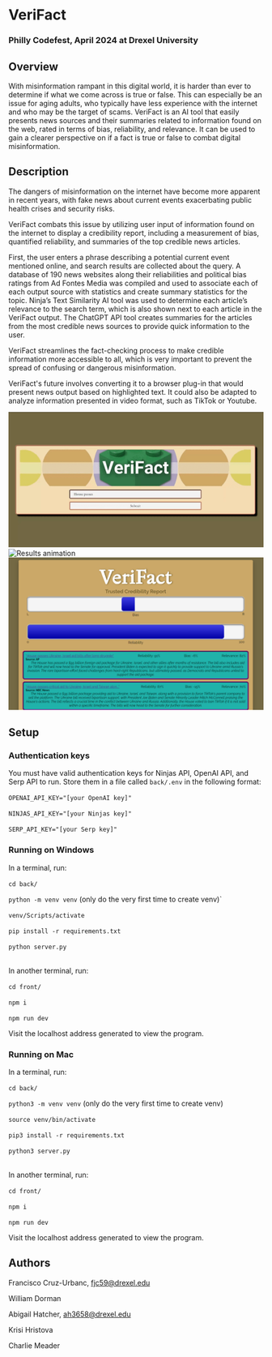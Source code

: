 # VeriFact

### Philly Codefest, April 2024 at Drexel University

## Overview
With misinformation rampant in this digital world, it is harder than ever to determine if what we come across is true or false. This can especially be an issue for aging adults, who typically have less experience with the internet and who may be the target of scams. VeriFact is an AI tool that easily presents news sources and their summaries related to information found on the web, rated in terms of bias, reliability, and relevance. It can be used to gain a clearer perspective on if a fact is true or false to combat digital misinformation. 

## Description

The dangers of misinformation on the internet have become more apparent in recent years, with fake news about current events exacerbating public health crises and security risks. 

VeriFact combats this issue by utilizing user input of information found on the internet to display a credibility report, including a measurement of bias, quantified reliability, and summaries of the top credible news articles.

First, the user enters a phrase describing a potential current event mentioned online, and search results are collected about the query. A database of 190 news websites along their reliabilities and political bias ratings from Ad Fontes Media was compiled and used to associate each of each output source with statistics and create summary statistics for the topic. Ninja’s Text Similarity AI tool was used to determine each article’s relevance to the search term, which is also shown next to each article in the VeriFact output. The ChatGPT API tool creates summaries for the articles from the most credible news sources to provide quick information to the user. 

VeriFact streamlines the fact-checking process to make credible information more accessible to all, which is very important to prevent the spread of confusing or dangerous misinformation. 

VeriFact's future involves converting it to a browser plug-in that would present news output based on highlighted text. It could also be adapted to analyze information presented in video format, such as TikTok or Youtube. 

![Input animation](/images/video-demo-1.gif)
![Results animation](/images/video-demo-2.gif)
![Results screenshot](/images/screenshot-demo.png)

## Setup

### Authentication keys

You must have valid authentication keys for Ninjas API, OpenAI API, and Serp API to run. Store them in a file called `back/.env` in the following format:

`OPENAI_API_KEY="[your OpenAI key]"`

`NINJAS_API_KEY="[your Ninjas key]"`

`SERP_API_KEY="[your Serp key]"`

### Running on Windows

In a terminal, run:

`cd back/`

`python -m venv venv` (only do the very first time to create venv)`

`venv/Scripts/activate`

`pip install -r requirements.txt`

`python server.py` <br><br>

In another terminal, run:

`cd front/`

`npm i`

`npm run dev`

Visit the localhost address generated to view the program.

### Running on Mac

In a terminal, run:

`cd back/`

`python3 -m venv venv` (only do the very first time to create venv)

`source venv/bin/activate`

`pip3 install -r requirements.txt`

`python3 server.py` <br><br>

In another terminal, run:

`cd front/`

`npm i` 

`npm run dev` <br>

Visit the localhost address generated to view the program.

## Authors
Francisco Cruz-Urbanc, fjc59@drexel.edu

William Dorman

Abigail Hatcher, ah3658@drexel.edu

Krisi Hristova

Charlie Meader
